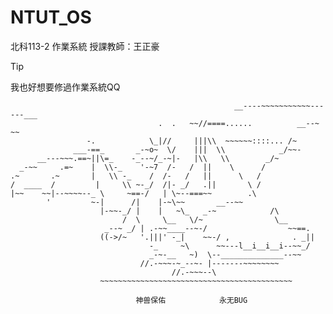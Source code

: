 # NTUT_OS
北科113-2 作業系統 授課教師：王正豪

> [!TIP]  
> 我也好想要修過作業系統QQ


                                                      __----~~~~~~~~~~~------___
                                     .  .   ~~//====......          __--~ ~~
                     -.            \_|//     |||\\  ~~~~~~::::... /~
                  ___-==_       _-~o~  \/    |||  \\            _/~~-
          __---~~~.==~||\=_    -_--~/_-~|-   |\\   \\        _/~
      _-~~     .=~    |  \\-_    '-~7  /-   /  ||    \      /
    .~       .~       |   \\ -_    /  /-   /   ||      \   /
    /  ____  /         |     \\ ~-_/  /|- _/   .||       \ /
    |~~    ~~|--~~~~--_ \     ~==-/   | \~--===~~        .\
            '         ~-|      /|    |-~\~~       __--~~
                        |-~~-_/ |    |   ~\_   _-~            /\
                             /  \     \__   \/~                \__
                         _--~ _/ | .-~~____--~-/                  ~~==.
                        ((->/~   '.|||' -_|    ~~-/ ,              . _||
                                   -_     ~\      ~~---l__i__i__i--~~_/
                                   _-~-__   ~)  \--______________--~~
                                 //.-~~~-~_--~- |-------~~~~~~~~
                                        //.-~~~--\
                        ~~~~~~~~~~~~~~~~~~~~~~~~~~~~~~~~~~~~~~~~~~~
  
                                神兽保佑            永无BUG

